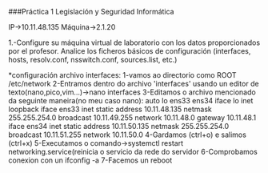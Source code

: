 ###Práctica 1 Legislación y Seguridad Informática

IP->10.11.48.135
Máquina->2.1.20

1.-Configure su máquina virtual de laboratorio con los datos proporcionados por el profesor. Analice los ficheros básicos de configuración (interfaces, hosts, resolv.conf, nsswitch.conf, sources.list, etc.)

*configuración archivo interfaces:
1-vamos ao directorio como ROOT /etc/network
2-Entramos dentro do archivo 'interfaces' usando un editor de texto(nano,pico,vim...)->nano interfaces
3-Editamos o archivo mencionado da seguinte maneira(no meu caso nano):
	auto lo ens33 ens34
	iface lo inet loopback
	iface ens33 inet static
  		address 10.11.48.135
  		netmask 255.255.254.0
   		broadcast 10.11.49.255
   		network 10.11.48.0
    	gateway 10.11.48.1
  iface ens34 inet static
     	address 10.11.50.135
     	netmask 255.255.254.0
     	broadcast 10.11.51.255
     	network 10.11.50.0
4-Gardamos (ctrl+o) e salimos (ctrl+x)
5-Executamos o comando->systemctl restart networking.service(reinicia o servicio da rede do servidor
6-Comprobamos conexion con un ifconfig -a
7-Facemos un reboot



